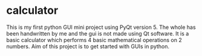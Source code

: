# calculator
This is my first python GUI mini project using PyQt version 5.
The whole has been handwritten by me and the gui is not made using Qt software.
It is a basic calculator which performs 4 basic mathematical operations on 2 numbers.
Aim of this project is to get started with GUIs in python.
